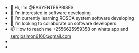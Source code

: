 - 👋 Hi, I’m @EASYENTERPRISES
- 👀 I’m interested in software developing
- 🌱 I’m currently learning ROSCA system software developing
- 💞️ I’m looking to collaborate on software developers
- 📫 How to reach me +2556625959358 on whats app and sergiosimon6160@gmail.com
- 
- 

<!---
EASYENTERPRISES/EASYENTERPRISES is a ✨ special ✨ repository because its `README.md` (this file) appears on your GitHub profile.
You can click the Preview link to take a look at your changes.
--->
